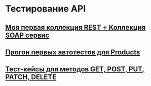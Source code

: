 # Тестирование API

## [Моя первая коллекция REST + Коллекция SOAP сервис](https://www.postman.com/dzmitykarpilov/workspace/my-workspace/collection/14552239-25a7246a-a6ce-4d12-9f84-b6a32d318f5d?action=share&creator=14552239&active-environment=14552239-dc5fadd5-e114-439f-abf9-84e702ffab00)
## [Прогон первых автотестов для Products](https://github.com/user-attachments/files/17193642/DemoShopping.postman_test_run.json)
## [Тест-кейсы для методов GET, POST, PUT, PATCH, DELETE](https://github.com/user-attachments/files/17194079/G8-2024-09-30.1.pdf)
